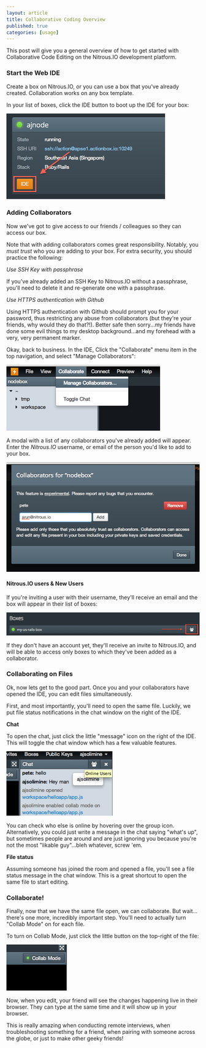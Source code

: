 ```yaml
---
layout: article
title: Collaborative Coding Overview
published: true
categories: [usage]
---
```


This post will give you a general overview of how to get started with Collaborative Code Editing on the Nitrous.IO development platform.

### Start the Web IDE

Create a box on Nitrous.IO, or you can use a box that you've already created. Collaboration works on any box template.

In your list of boxes, click the IDE button to boot up the IDE for your box:

![Web IDE](/images/articles/ide-button.png)

### Adding Collaborators

Now we've got to give access to our friends / colleagues so they can access our box.

Note that with adding collaborators comes great responsibility. Notably, you *must trust* who you are adding to your box. For extra security, you should practice the following:

*Use SSH Key with passphrase*

If you've already added an SSH Key to Nitrous.IO without a passphrase, you'll need to delete it and re-generate one with a passphrase.

*Use HTTPS authentication with Github*

Using HTTPS authentication with Github should prompt you for your password, thus restricting any abuse from collaborators (but they're your friends, why would they do that?!). Better safe then sorry…my friends have done some evil things to my desktop background…and my forehead with a very, very permanent marker.

Okay, back to business. In the IDE, Click the "Collaborate" menu item in the top navigation, and select "Manage Collaborators":

![Collaborate Menu](/images/articles/collab/collab-menu.png)

A modal with a list of any collaborators you've already added will appear. Enter the _Nitrous.IO_ username, or email of the person you'd like to add to your box.

![Collaborate Modal](/images/articles/collab/collab-modal-email.png)

#### Nitrous.IO users & New Users

If you're inviting a user with their username, they'll receive an email and the box will appear in their list of boxes:

![Collaborate Modal](/images/articles/collab/shared-box.png)

If they don't have an account yet, they'll receive an invite to Nitrous.IO, and will be able to access only boxes to which they've been added as a collaborator.

### Collaborating on Files

Ok, now lets get to the good part. Once you and your collaborators have opened the IDE, you can edit files simultaneously.

First, and most importantly, you'll need to open the same file. Luckily, we put file status notifications in the chat window on the right of the IDE.

**Chat**

To open the chat, just click the little "message" icon on the right of the IDE. This will toggle the chat window which has a few valuable features.

![Online Users](/images/articles/collab/collab-online.png)

You can check who else is online by hovering over the group icon. Alternatively, you could just write a message in the chat saying "what's up", but sometimes people are around and are just ignoring you because you're not the most "likable guy"…bleh whatever, screw 'em.

**File status**

Assuming someone has joined the room and opened a file, you'll see a file status message in the chat window. This is a great shortcut to open the same file to start editing.

### Collaborate!

Finally, now that we have the same file open, we can collaborate. But wait…there's one more, incredibly important step. You'll need to actually turn "Collab Mode" on for each file.

To turn on Collab Mode, just click the little button on the top-right of the file:

![Collab Mode Button](/images/articles/collab/collab-button2.png)

Now, when you edit, your friend will see the changes happening live in their browser. They can type at the same time and it will show up in your browser.

This is really amazing when conducting remote interviews, when troubleshooting something for a friend, when pairing with someone across the globe, or just to make other geeky friends!
